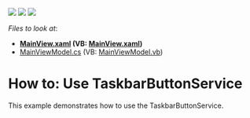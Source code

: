 <!-- default badges list -->
![](https://img.shields.io/endpoint?url=https://codecentral.devexpress.com/api/v1/VersionRange/128658372/14.2.4%2B)
[![](https://img.shields.io/badge/Open_in_DevExpress_Support_Center-FF7200?style=flat-square&logo=DevExpress&logoColor=white)](https://supportcenter.devexpress.com/ticket/details/T207589)
[![](https://img.shields.io/badge/📖_How_to_use_DevExpress_Examples-e9f6fc?style=flat-square)](https://docs.devexpress.com/GeneralInformation/403183)
<!-- default badges end -->
<!-- default file list -->
*Files to look at*:

* **[MainView.xaml](./CS/DXSampleTaskbarButtonService/View/MainView.xaml) (VB: [MainView.xaml](./VB/DXSampleTaskbarButtonService/View/MainView.xaml))**
* [MainViewModel.cs](./CS/DXSampleTaskbarButtonService/ViewModel/MainViewModel.cs) (VB: [MainViewModel.vb](./VB/DXSampleTaskbarButtonService/ViewModel/MainViewModel.vb))
<!-- default file list end -->
# How to: Use TaskbarButtonService


This example demonstrates how to use the TaskbarButtonService.

<br/>


